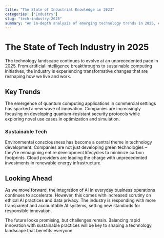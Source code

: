 ```yaml
---
title: "The State of Industrial Knowledge in 2023"
categories: ["Industry"]
slug: "tech-industry-2025"
summary: "An in-depth analysis of emerging technology trends in 2025, exploring quantum computing advances, sustainable tech initiatives, and the growing impact of AI across industries."
---
```


# The State of Tech Industry in 2025

The technology landscape continues to evolve at an unprecedented pace in 2025. From artificial intelligence breakthroughs to sustainable computing initiatives, the industry is experiencing transformative changes that are reshaping how we live and work.

## Key Trends

The emergence of quantum computing applications in commercial settings has sparked a new wave of innovation. Companies are increasingly focusing on developing quantum-resistant security protocols while exploring novel use cases in optimization and simulation.

### Sustainable Tech

Environmental consciousness has become a central theme in technology development. Companies are not just developing green technologies – they're reimagining entire development lifecycles to minimize carbon footprints. Cloud providers are leading the charge with unprecedented investments in renewable energy infrastructure.

## Looking Ahead

As we move forward, the integration of AI in everyday business operations continues to accelerate. However, this comes with increased scrutiny on ethical AI practices and data privacy. The industry is responding with more transparent and accountable AI systems, setting new standards for responsible innovation.

The future looks promising, but challenges remain. Balancing rapid innovation with sustainable practices will be key to shaping a technology landscape that benefits everyone.